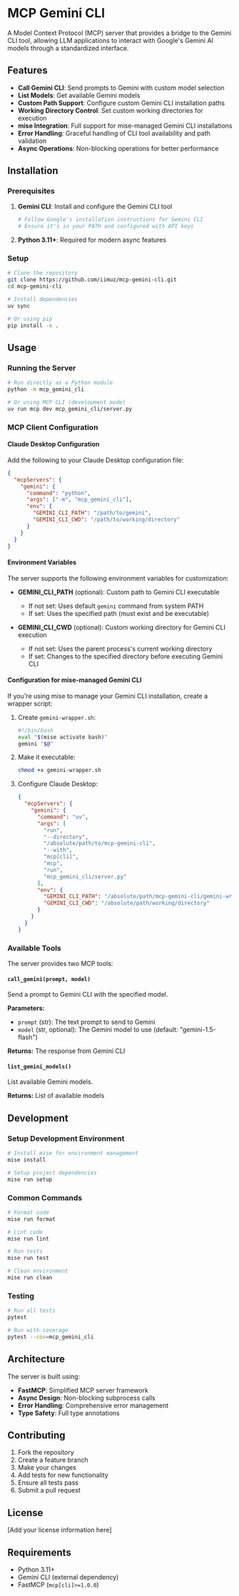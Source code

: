 # MCP Gemini CLI

A Model Context Protocol (MCP) server that provides a bridge to the Gemini CLI tool, allowing LLM applications to interact with Google's Gemini AI models through a standardized interface.

## Features

- **Call Gemini CLI**: Send prompts to Gemini with custom model selection
- **List Models**: Get available Gemini models
- **Custom Path Support**: Configure custom Gemini CLI installation paths
- **Working Directory Control**: Set custom working directories for execution
- **mise Integration**: Full support for mise-managed Gemini CLI installations
- **Error Handling**: Graceful handling of CLI tool availability and path validation
- **Async Operations**: Non-blocking operations for better performance

## Installation

### Prerequisites

1. **Gemini CLI**: Install and configure the Gemini CLI tool

   ```bash
   # Follow Google's installation instructions for Gemini CLI
   # Ensure it's in your PATH and configured with API keys
   ```

2. **Python 3.11+**: Required for modern async features

### Setup

```bash
# Clone the repository
git clone https://github.com/iimuz/mcp-gemini-cli.git
cd mcp-gemini-cli

# Install dependencies
uv sync

# Or using pip
pip install -e .
```

## Usage

### Running the Server

```bash
# Run directly as a Python module
python -m mcp_gemini_cli

# Or using MCP CLI (development mode)
uv run mcp dev mcp_gemini_cli/server.py
```

### MCP Client Configuration

#### Claude Desktop Configuration

Add the following to your Claude Desktop configuration file:

```json
{
  "mcpServers": {
    "gemini": {
      "command": "python",
      "args": ["-m", "mcp_gemini_cli"],
      "env": {
        "GEMINI_CLI_PATH": "/path/to/gemini",
        "GEMINI_CLI_CWD": "/path/to/working/directory"
      }
    }
  }
}
```

#### Environment Variables

The server supports the following environment variables for customization:

- **GEMINI_CLI_PATH** (optional): Custom path to Gemini CLI executable
  - If not set: Uses default `gemini` command from system PATH
  - If set: Uses the specified path (must exist and be executable)

- **GEMINI_CLI_CWD** (optional): Custom working directory for Gemini CLI execution
  - If not set: Uses the parent process's current working directory
  - If set: Changes to the specified directory before executing Gemini CLI

#### Configuration for mise-managed Gemini CLI

If you're using mise to manage your Gemini CLI installation, create a wrapper script:

1. Create `gemini-wrapper.sh`:

   ```bash
   #!/bin/bash
   eval "$(mise activate bash)"
   gemini "$@"
   ```

2. Make it executable:

   ```bash
   chmod +x gemini-wrapper.sh
   ```

3. Configure Claude Desktop:
   ```json
   {
     "mcpServers": {
       "gemini": {
         "command": "uv",
         "args": [
           "run",
           "--directory",
           "/absolute/path/to/mcp-gemini-cli",
           "--with",
           "mcp[cli]",
           "mcp",
           "run",
           "mcp_gemini_cli/server.py"
         ],
         "env": {
           "GEMINI_CLI_PATH": "/absolute/path/mcp-gemini-cli/gemini-wrapper.sh",
           "GEMINI_CLI_CWD": "/absolute/path/working/directory"
         }
       }
     }
   }
   ```

### Available Tools

The server provides two MCP tools:

#### `call_gemini(prompt, model)`

Send a prompt to Gemini CLI with the specified model.

**Parameters:**

- `prompt` (str): The text prompt to send to Gemini
- `model` (str, optional): The Gemini model to use (default: "gemini-1.5-flash")

**Returns:** The response from Gemini CLI

#### `list_gemini_models()`

List available Gemini models.

**Returns:** List of available models

## Development

### Setup Development Environment

```bash
# Install mise for environment management
mise install

# Setup project dependencies
mise run setup
```

### Common Commands

```bash
# Format code
mise run format

# Lint code
mise run lint

# Run tests
mise run test

# Clean environment
mise run clean
```

### Testing

```bash
# Run all tests
pytest

# Run with coverage
pytest --cov=mcp_gemini_cli
```

## Architecture

The server is built using:

- **FastMCP**: Simplified MCP server framework
- **Async Design**: Non-blocking subprocess calls
- **Error Handling**: Comprehensive error management
- **Type Safety**: Full type annotations

## Contributing

1. Fork the repository
2. Create a feature branch
3. Make your changes
4. Add tests for new functionality
5. Ensure all tests pass
6. Submit a pull request

## License

[Add your license information here]

## Requirements

- Python 3.11+
- Gemini CLI (external dependency)
- FastMCP (`mcp[cli]>=1.0.0`)
